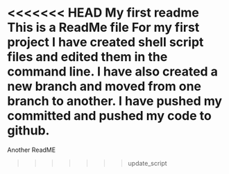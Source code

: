 <<<<<<< HEAD
My first readme
This is a ReadMe file For my first project I have created shell script files and edited them in the command line. I have also created a new branch and moved from one branch to another. I have pushed my committed and pushed my code to github.
=======
Another ReadME
>>>>>>> update_script
